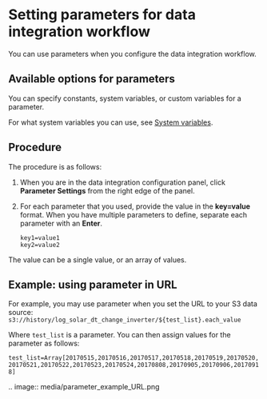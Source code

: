 # Setting parameters for data integration workflow

You can use parameters when you configure the data integration workflow.

## Available options for parameters
You can specify constants, system variables, or custom variables for a parameter.

For what system variables you can use, see [System variables](../data_ide/system_variables).

## Procedure

The procedure is as follows:

1. When you are in the data integration configuration panel, click **Parameter Settings** from the right edge of the panel.

2. For each parameter that you used, provide the value in the **key=value** format. When you have multiple parameters to define, separate each parameter with an **Enter**.

   ```
   key1=value1
   key2=value2
   ```

The value can be a single value, or an array of values.
<!--Vivian: @weiwei, please list the syntax how to set value array-->

## Example: using parameter in URL

For example, you may use parameter when you set the URL to your S3 data source:
 `s3://history/log_solar_dt_change_inverter/${test_list}.each_value`

Where `test_list` is a parameter. You can then assign values for the parameter as follows:

  `test_list=Array[20170515,20170516,20170517,20170518,20170519,20170520,20170521,20170522,20170523,20170524,20170808,20170905,20170906,20170918]`

.. image:: media/parameter_example_URL.png

<!--end-->
